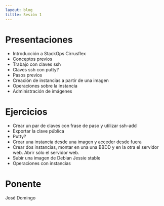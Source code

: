 ```yaml
---
layout: blog
tittle: Sesión 1
---
```


# Presentaciones

* Introducción a StackOps Cirrusflex
* Conceptos previos
* Trabajo con claves ssh
* Claves ssh con putty?
* Pasos previos
* Creación de instancias a partir de una imagen
* Operaciones sobre la instancia
* Administración de imágenes

# Ejercicios

* Crear un par de claves con frase de paso y utilizar ssh-add
* Exportar la clave pública
* Putty?
* Crear una instancia desde una imagen y acceder desde fuera
* Crear dos instancias, montar en una una BBDD y en la otra el servidor web. Abrir sólo el servidor web.
* Subir una imagen de Debian Jessie stable
* Operaciones con instancias

# Ponente

José Domingo